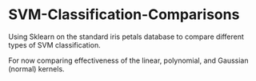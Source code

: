# SVM-Classification-Comparisons
Using Sklearn on the standard iris petals database to compare different types of SVM classification.

For now comparing effectiveness of the linear, polynomial, and Gaussian (normal) kernels.
